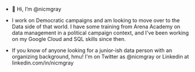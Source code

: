 - 👋 Hi, I’m @nicmgray

- I work on Democratic campaigns and am looking to move over to the Data side of that world. I have some training from Arena Academy on data management in a political campaign context, and I've been working on my Google Cloud and SQL skills since then. 

- If you know of anyone looking for a junior-ish data person with an organizing background, hmu! I'm on Twitter as @nicmgray or Linkedin at linkedin.com/in/nicmgray
